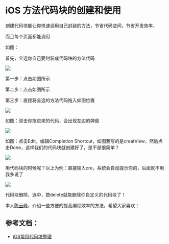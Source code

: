 # iOS 方法代码块的创建和使用

创建代码块能让你快速调用自己封装的方法，节省代码空间，节省开发效率，

而且每个页面都能调用

如图：

首先，全选你自己要封装成代码块的方法代码

![](media/1240-1.)


第一步：点击如图所示

第二步：点击如图所示

第三步：直接将全选的方法代码拖入如图位置

![](media/1240-1.)


如图：双击你拖进来的代码，会出现左边的弹窗

![](media/1240-1.)


如图：点击Edit，编辑Completion Shortcut，如图我写的是creatView，然后点击Done，这样我们的代码块就创建好了，是不是很简单？ 

![](media/1240-1.)


用代码块的时候呢？以上为例：直接输入cre，系统会自动提示你的，后面就不用我多说了

![](media/1240-1.)


代码块删除，选中，摁delete就能删除你自定义的代码块了！

本人[陈云峰](http://www.swift.cc)，介绍一些方便的提高编程效率的方法，希望大家喜欢！

## 参考文档：

* [iOS常用代码块整理](2.md)

